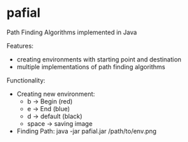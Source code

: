 # pafial
Path Finding Algorithms implemented in Java

Features:
  - creating environments with starting point and destination
  - multiple implementations of path finding algorithms

Functionality:
  - Creating new environment: 
    - b -> Begin (red) 
    - e -> End (blue)
    - d -> default (black)
    - space -> saving image
  - Finding Path: java -jar pafial.jar /path/to/env.png <Algorithm to use>
  
